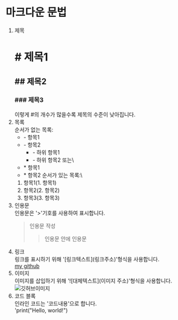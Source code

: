 # 마크다운 문법

1. 제목<br>
   # \# 제목1<br>
   ## \## 제목2
   ### \### 제목3
   이렇게 #의 개수가 많을수록 제목의 수준이 낮아집니다.
2. 목록\
   순서가 없는 목록:
   - \- 항목1
   - \- 항목2
      - \- 하위 항목1
      - \- 하위 항목2
   또는\
   * \* 항목1
   * \* 항목2
  순서가 있는 목록:\
   1. 항목1(1. 항목1)
   2. 항목2(2. 항목2)
   3. 항목3(3. 항목3)
3. 인용문\
   인용문은 '>'기호를 사용하여 표시합니다.
   > 인용문 작성
   >> 인용문 안에 인용문 
4. 링크\
   링크를 표시하기 위해 '\[링크텍스트](링크주소)'형식을 사용합니다.\
   [my github](https://github.com/rlgusrlcks00)
5. 이미지\
   이미지를 삽입하기 위해 '\![대체텍스트](이미지 주소)'형식을 사용합니다.\
   ![깃허브이미지](https://postfiles.pstatic.net/MjAyMjA0MTFfMzMg/MDAxNjQ5NjM2NzkwMjkx.Kx7B-71JmHhBTZ5y7IIU1JGBFQjEJoEIAWiDzyIW9Rgg.nfV1q_Pdr-IOLI-JEMGHCdaUL9BCSSSJJyGdgkW5Jmkg.PNG.qkrrlcks_99/%EC%9D%B8%EB%AC%BC_1.png?type=w773)
6. 코드 블록\
   인라인 코드는 '코드내용'으로 합니다.\
   'print("Hello, world!")
   
